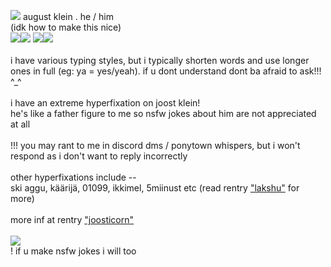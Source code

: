 ![](https://pixels.crd.co/assets/images/gallery24/6b9c6cc1.gif?v=99d3974e) august klein . he / him
<br> (idk how to make this nice)
<br> ![](https://autism.crd.co/assets/images/gallery04/0de056be_original.jpg?v=1be2f3c4)![](https://autism.crd.co/assets/images/gallery04/0de056be_original.jpg?v=1be2f3c4) ![](https://i.postimg.cc/zBXHnMdZ/ocean-gay-flag-20px-7-stripes.png)![](https://i.postimg.cc/zBXHnMdZ/ocean-gay-flag-20px-7-stripes.png)
<br>
<br> i have various typing styles, but i typically shorten words and use longer ones in full (eg: ya = yes/yeah). if u dont understand dont ba afraid to ask!!! ^_^
<br>
<br> i have an extreme hyperfixation on joost klein!
<br> he's like a father figure to me so nsfw jokes about him are not appreciated at all
<br>
<br> !!! you may rant to me in discord dms / ponytown whispers, but i won't respond as i don't want to reply incorrectly
<br>
<br> other hyperfixations include --
<br> ski aggu, käärijä, 01099, ikkimel, 5miinust etc (read rentry ["lakshu"](https://rentry.co/lakshu) for more)
<br>
<br> more inf at rentry ["joosticorn"](https://rentry.co/joosticorn)
<br>
<br> ![](https://i.imgur.com/c5QjHX8.jpeg)
<br> ! if u make nsfw jokes i will too
<!---
ey bro wyd here
--->
